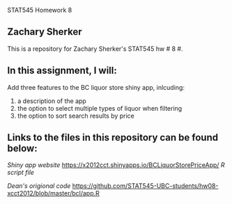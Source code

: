  STAT545 Homework 8
## Zachary Sherker

This is a repository for Zachary Sherker's STAT545 hw # 8 #.

## In this assignment, I will:

Add three features to the BC liquor store shiny app, inlcuding:
1) a description of the app
2) the option to select multiple types of liquor when filtering
3) the option to sort search results by price
## Links to the files in this repository can be found below:

*Shiny app website*
https://x2012cct.shinyapps.io/BCLiquorStorePriceApp/
*R script file*

*Dean's origional code*
https://github.com/STAT545-UBC-students/hw08-xcct2012/blob/master/bcl/app.R
